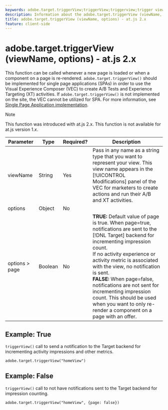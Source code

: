 ```yaml
---
keywords: adobe.target.triggerView;triggerView;triggerview;trigger view;at.js;functions;function;viewName;viewname;view name
description: Information about the adobe.target.triggerView (viewName, options) function for the Adobe Target at.js JavaScript library.
title: adobe.target.triggerView (viewName, options) - at.js 2.x
feature: client-side 
---
```


# adobe.target.triggerView (viewName, options) - at.js 2.x

This function can be called whenever a new page is loaded or when a component on a page is re-rendered. `adobe.target.triggerView()` should be implemented for single page applications (SPAs) in order to use the Visual Experience Composer (VEC) to create A/B Tests and Experience Targeting (XT) activities. If `adobe.target.triggerView()` is not implemented on the site, the VEC cannot be utilized for SPA. For more information, see [Single Page Application implementation](/help/c-implementing-target/c-implementing-target-for-client-side-web/how-to-deployatjs/target-atjs-single-page-application.md).

>[!NOTE]
>
>This function was introduced with at.js 2.x. This function is not available for at.js version 1.*x*.

|Parameter|Type|Required?|Description|
| --- | --- | --- | --- |
|viewName|String|Yes|Pass in any name as a string type that you want to represent your view. This view name appears in the [!UICONTROL Modifications] panel of the VEC for marketers to create actions and run their A/B and XT activities.|
|options|Object|No||
|options > page|Boolean|No|**TRUE:** Default value of page is true. When page=true, notifications are sent to the [!DNL Target] backend for incrementing impression count.<br>If no activity experience or activity metric is associated with the view, no notification is sent.<br>**FALSE:** When page=false, notifications are not sent for incrementing impression count. This should be used when you want to only re-render a component on a page with an offer.|

## Example: True

`triggerView()` call to send a notification to the Target backend for incrementing activity impressions and other metrics.

```
adobe.target.triggerView("homeView")
```

## Example: False

`triggerView()` call to not have notifications sent to the Target backend for impression counting.

```
adobe.target.triggerView("homeView", {page: false})
```
